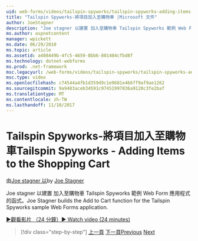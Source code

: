 ```yaml
---
uid: web-forms/videos/tailspin-spyworks/tailspin-spyworks-adding-items-to-the-shopping-cart
title: "Tailspin Spyworks-將項目加入至購物車 |Microsoft 文件"
author: JoeStagner
description: "Joe stagner 以建置 加入至購物車 Tailspin Spyworks 範例 Web Form 應用程式的函式。"
ms.author: aspnetcontent
manager: wpickett
ms.date: 06/29/2010
ms.topic: article
ms.assetid: a408449b-4fc5-4659-8bb6-801404cfbd8f
ms.technology: dotnet-webforms
ms.prod: .net-framework
msc.legacyurl: /web-forms/videos/tailspin-spyworks/tailspin-spyworks-adding-items-to-the-shopping-cart
msc.type: video
ms.openlocfilehash: c74544a4fb1d359d9c1e9681e466ff9af9ae1262
ms.sourcegitcommit: 9a9483aceb34591c97451997036a9120c3fe2baf
ms.translationtype: MT
ms.contentlocale: zh-TW
ms.lasthandoff: 11/10/2017
---
```

<a name="tailspin-spyworks---adding-items-to-the-shopping-cart"></a><span data-ttu-id="f27bc-103">Tailspin Spyworks-將項目加入至購物車</span><span class="sxs-lookup"><span data-stu-id="f27bc-103">Tailspin Spyworks - Adding Items to the Shopping Cart</span></span>
====================
<span data-ttu-id="f27bc-104">由[Joe stagner 以](https://github.com/JoeStagner)</span><span class="sxs-lookup"><span data-stu-id="f27bc-104">by [Joe Stagner](https://github.com/JoeStagner)</span></span>

<span data-ttu-id="f27bc-105">Joe stagner 以建置 加入至購物車 Tailspin Spyworks 範例 Web Form 應用程式的函式。</span><span class="sxs-lookup"><span data-stu-id="f27bc-105">Joe Stagner builds the Add to Cart function for the Tailspin Spyworks sample Web Forms application.</span></span>

[<span data-ttu-id="f27bc-106">&#9654;觀看影片 （24 分鐘）</span><span class="sxs-lookup"><span data-stu-id="f27bc-106">&#9654; Watch video (24 minutes)</span></span>](https://channel9.msdn.com/Blogs/ASP-NET-Site-Videos/tailspin-spyworks-adding-items-to-the-shopping-cart)

>[!div class="step-by-step"]
<span data-ttu-id="f27bc-107">[上一頁](tailspin-spyworks-display-per-product-details.md)
[下一頁](tailspin-spyworks-display-shopping-cart.md)</span><span class="sxs-lookup"><span data-stu-id="f27bc-107">[Previous](tailspin-spyworks-display-per-product-details.md)
[Next](tailspin-spyworks-display-shopping-cart.md)</span></span>
